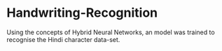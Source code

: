 # Handwriting-Recognition
Using the concepts of Hybrid Neural Networks, an model was trained to recognise the Hindi character data-set.
